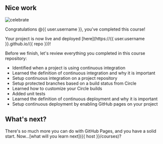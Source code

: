 ## Nice work

![celebrate](https://octodex.github.com/images/hula_loop_octodex03.gif)

Congratulations @{{ user.username }}, you've completed this course!

Your project is now live and deployed [here](https://{{ user.username }}.github.io/{{ repo }})!

Before we finish, let's review everything you completed in this course repository:

- Identified when a project is using continuous integration
- Learned the definition of continuous integration and why it is important
- Setup continuous integration on a project repository
- Setup protected branches based on a build status from Circle
- Learned how to customize your Circle builds
- Added unit tests
- Learned the definition of continuous deployment and why it is important
- Setup continuous deployment by enabling GitHub pages on your project


## What's next?
There's so much more you can do with GitHub Pages, and you have a solid start. Now...[what will you learn next]({{ host }}/courses)?
